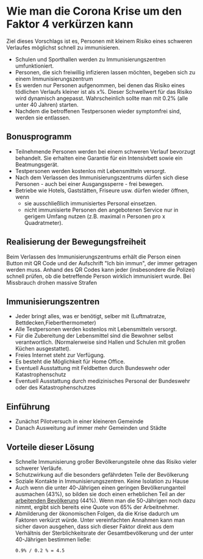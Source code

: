 # Wie man die Corona Krise um den Faktor 4 verkürzen kann

Ziel dieses Vorschlags ist es, Personen mit kleinem Risiko eines schweren Verlaufes möglichst schnell zu immunisieren.

* Schulen und Sporthallen werden zu Immunisierungszentren umfunktioniert.
* Personen, die sich freiwillig infizieren lassen möchten, begeben sich zu einem Immunisierungszentrum
* Es werden nur Personen aufgenommen, bei denen das Risiko eines tödlichen Verlaufs kleiner ist als x%. Dieser Schwellwert für das Risiko wird 		dynamisch angepasst. Wahrscheinlich sollte man mit 0.2% (alle unter 40 Jahren) starten.
* Nachdem die betroffenen Testpersonen wieder symptomfrei sind, werden sie entlassen.

## Bonusprogramm 

* Teilnehmende Personen werden bei einem schweren Verlauf bevorzugt behandelt. Sie erhalten eine Garantie für ein Intensivbett sowie ein Beatmungsgerät.
* Testpersonen werden kostenlos mit Lebensmitteln versorgt.
* Nach dem Verlassen des Immunisierungszentrums dürfen sich diese Personen - auch bei einer Ausgangssperre - frei bewegen.
* Betriebe wie Hotels, Gaststätten, Friseure usw. dürfen wieder öffnen, wenn
  * sie ausschließlich immunisiertes Personal einsetzen.
  * nicht immunisierte Personen den angebotenen Service nur in gerigem Umfang nutzen (z.B. maximal n Personen pro x Quadratmeter).

## Realisierung der Bewegungsfreiheit

Beim Verlassen des Immunisierungszentrums erhält die Person einen Button mit QR Code und der Aufschrift "Ich bin immun", der immer getragen werden muss. Anhand des QR Codes kann jeder (insbesondere die Polizei) schnell prüfen, ob die betreffende Person wirklich immunisiert wurde. Bei Missbrauch drohen massive Strafen

## Immunisierungszentren

* Jeder bringt alles, was er benötigt, selber mit (Luftmatratze, Bettdecken,Fieberthermometer)
* Alle Testpersonen werden kostenlos mit Lebensmitteln versorgt.
* Für die Zubereitung der Lebensmittel sind die Bewohner selbst verantwortlich. (Normalerweise sind Hallen und Schulen mit großen Küchen ausgestattet).
* Freies Internet steht zur Verfügung.
* Es besteht die Möglichkeit für Home Office.
* Eventuell Ausstattung mit Feldbetten durch Bundeswehr oder Katastrophenschutz
* Eventuell Ausstattung durch medizinisches Personal der Bundeswehr oder des Katastrophenschutzes

## Einführung

* Zunächst Pilotversuch in einer kleineren Gemeinde
* Danach Ausweitung auf immer mehr Gemeinden und Städte

## Vorteile dieser Lösung

* Schnelle Immunisierung großer Bevölkerungsteile ohne das Risiko vieler schwerer Verläufe.
* Schutzwirkung auf die besonders gefährdeten Teile der Bevölkerung
* Soziale Kontakte in Immunisierungszentren. Keine Isolation zu Hause
* Auch wenn die unter 40-Jährigen einen geringen Bevölkerunganteil ausmachen (43%), so bilden sie doch einen erheblichen Teil an der [arbeitenden Bevölkerung](https://www.destatis.de/DE/Themen/Arbeit/Arbeitsmarkt/Erwerbstaetigkeit/Tabellen/altersgruppen.html) (44%). Wenn man die 50-Jährigen noch dazu nimmt, ergibt sich bereits eine Quote von 65% der Arbeitnehmer.
* Abmilderung der ökonomischen Folgen, da die Krise dadurch um Faktoren verkürzt würde. Unter vereinfachten Annahmen kann man sicher davon ausgehen, dass sich dieser Faktor direkt aus dem Verhältnis der Sterblichkeitsrate der Gesamtbevölkerung und der unter 40-Jährigen bestimmen ließe:
  ```
  0.9% / 0.2 % = 4.5
  ```
